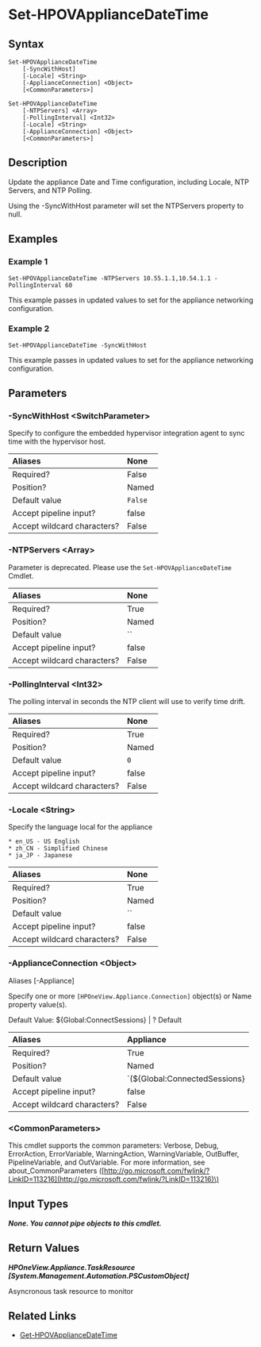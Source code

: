 ﻿---
description: Update Appliance Date/Time Configuration.
---

# Set-HPOVApplianceDateTime

## Syntax

```text
Set-HPOVApplianceDateTime
    [-SyncWithHost]
    [-Locale] <String>
    [-ApplianceConnection] <Object>
    [<CommonParameters>]
```

```text
Set-HPOVApplianceDateTime
    [-NTPServers] <Array>
    [-PollingInterval] <Int32>
    [-Locale] <String>
    [-ApplianceConnection] <Object>
    [<CommonParameters>]
```

## Description

Update the appliance Date and Time configuration, including Locale, NTP Servers, and NTP Polling.

Using the -SyncWithHost parameter will set the NTPServers property to null.

## Examples

###  Example 1 

```text
Set-HPOVApplianceDateTime -NTPServers 10.55.1.1,10.54.1.1 -PollingInterval 60

```

This example passes in updated values to set for the appliance networking configuration.

###  Example 2 

```text
Set-HPOVApplianceDateTime -SyncWithHost

```

This example passes in updated values to set for the appliance networking configuration.

## Parameters

### -SyncWithHost &lt;SwitchParameter&gt;

Specify to configure the embedded hypervisor integration agent to sync time with the hypervisor host.

| Aliases | None |
| :--- | :--- |
| Required? | False |
| Position? | Named |
| Default value | `False` |
| Accept pipeline input? | false |
| Accept wildcard characters? | False |

### -NTPServers &lt;Array&gt;

Parameter is deprecated.  Please use the `Set-HPOVApplianceDateTime` Cmdlet.

| Aliases | None |
| :--- | :--- |
| Required? | True |
| Position? | Named |
| Default value | `` |
| Accept pipeline input? | false |
| Accept wildcard characters? | False |

### -PollingInterval &lt;Int32&gt;

The polling interval in seconds the NTP client will use to verify time drift.

| Aliases | None |
| :--- | :--- |
| Required? | True |
| Position? | Named |
| Default value | `0` |
| Accept pipeline input? | false |
| Accept wildcard characters? | False |

### -Locale &lt;String&gt;

Specify the language local for the appliance

	* en_US - US English
	* zh_CN - Simplified Chinese
	* ja_JP - Japanese

| Aliases | None |
| :--- | :--- |
| Required? | True |
| Position? | Named |
| Default value | `` |
| Accept pipeline input? | false |
| Accept wildcard characters? | False |

### -ApplianceConnection &lt;Object&gt;

Aliases [-Appliance]

Specify one or more `[HPOneView.Appliance.Connection]` object(s) or Name property value(s).

Default Value: ${Global:ConnectSessions} | ? Default

| Aliases | Appliance |
| :--- | :--- |
| Required? | True |
| Position? | Named |
| Default value | `(${Global:ConnectedSessions} | ? Default)` |
| Accept pipeline input? | false |
| Accept wildcard characters? | False |

### &lt;CommonParameters&gt;

This cmdlet supports the common parameters: Verbose, Debug, ErrorAction, ErrorVariable, WarningAction, WarningVariable, OutBuffer, PipelineVariable, and OutVariable. For more information, see about\_CommonParameters \([http://go.microsoft.com/fwlink/?LinkID=113216](http://go.microsoft.com/fwlink/?LinkID=113216)\)

## Input Types

_**None.  You cannot pipe objects to this cmdlet.**_

## Return Values

_**HPOneView.Appliance.TaskResource [System.Management.Automation.PSCustomObject]**_

Asyncronous task resource to monitor

## Related Links

* [Get-HPOVApplianceDateTime](get-hpovappliancedatetime.md)
